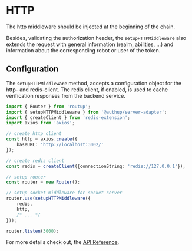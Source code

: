 # HTTP

The http middleware should be injected at the beginning of the  chain. 

Besides, validating the authorization header, the `setupHTTPMiddleware` also extends the request 
with general information (realm, abilities, ...) and information about the corresponding robot or user of the token.

## Configuration

The `setupHTTPMiddleware` method, accepts a configuration object for the http- and redis-client.
The redis client, if enabled, is used to cache verification responses from the backend service.

```typescript
import { Router } from 'routup';
import { setupHTTPMiddleware } from '@authup/server-adapter';
import { createClient } from 'redis-extension';
import axios from 'axios';

// create http client
const http = axios.create({
    baseURL: 'http://localhost:3002/'
});

// create redis client
const redis = createClient({connectionString: 'redis://127.0.0.1'});

// setup router
const router = new Router();

// setup socket middleware for socket server
router.use(setupHTTPMiddleware({
    redis,
    http,
    /* ... */
}));

router.listen(3000);
```

For more details check out, the [API Reference]().
